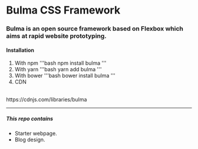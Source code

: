 # Bulma CSS Framework

### Bulma is an open source framework based on Flexbox which aims at rapid website prototyping.

#### Installation

1) With npm
'''bash
npm install bulma
'''
2) With yarn
'''bash
yarn add bulma
'''
3) With bower
'''bash
bower install bulma
'''
4) CDN
<br>
https://cdnjs.com/libraries/bulma

***

##### This repo contains
* Starter webpage.
* Blog design.


